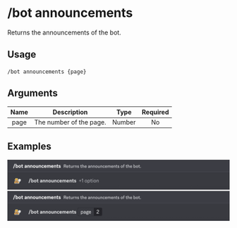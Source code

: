 # /bot announcements

Returns the announcements of the bot.

## Usage

```
/bot announcements {page}
```

## Arguments

| Name | Description             | Type   | Required |
| :--: | :---------------------: | :----: | :------: |
| page | The number of the page. | Number | No       |

## Examples

<img src="../../_media/examples/bot/announcements-0.png" class="rounded-corners">\
<img src="../../_media/examples/bot/announcements-1.png" class="rounded-corners">